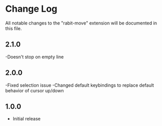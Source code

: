 # Change Log

All notable changes to the "rabit-move" extension will be documented in this file.

## 2.1.0
-Doesn't stop on empty line

## 2.0.0
-Fixed selection issue
-Changed default keybindings to replace default behavior of cursor up/down

## 1.0.0

- Initial release